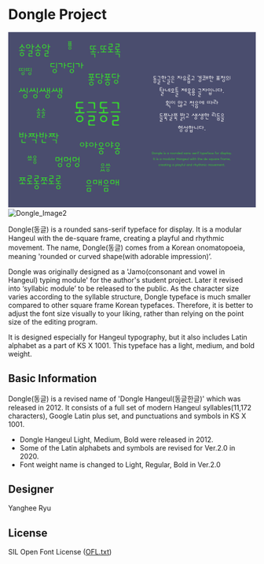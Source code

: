 # Dongle Project

![Dongle_Image1](Documentation/Dongle_Image1.jpg)
![Dongle_Image2](Documentation/Dongle_Image2.jpg)


Dongle(동글) is a rounded sans-serif typeface for display. It is a modular Hangeul with the de-square frame, creating a playful and rhythmic movement. The name, Dongle(동글) comes from a Korean onomatopoeia, meaning 'rounded or curved shape(with adorable impression)’. 

Dongle was originally designed as a 'Jamo(consonant and vowel in Hangeul) typing module' for the author's student project. Later it revised into ‘syllabic module’ to be released to the public. As the character size varies according to the syllable structure, Dongle typeface is much smaller compared to other square frame Korean typefaces. Therefore, it is better to adjust the font size visually to your liking, rather than relying on the point size of the editing program.

It is designed especially for Hangeul typography, but it also includes Latin alphabet as a part of KS X 1001. This typeface has a light, medium, and bold weight.

## Basic Information
Dongle(동글) is a revised name of 'Dongle Hangeul(동글한글)' which was released in 2012.
It consists of a full set of modern Hangeul syllables(11,172 characters), Google Latin plus set, and punctuations and symbols in KS X 1001. 

- Dongle Hangeul Light, Medium, Bold were released in 2012.
- Some of the Latin alphabets and symbols are revised for Ver.2.0 in 2020.
- Font weight name is changed to Light, Regular, Bold in Ver.2.0  

## Designer
Yanghee Ryu

## License
SIL Open Font License ([OFL.txt](OFL.txt))
